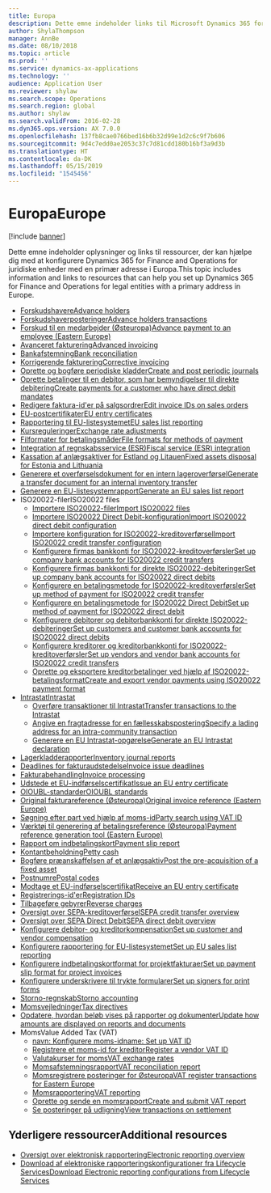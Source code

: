 ```yaml
---
title: Europa
description: Dette emne indeholder links til Microsoft Dynamics 365 for Finance and Operations-dokumentationsressourcer for Europa.
author: ShylaThompson
manager: AnnBe
ms.date: 08/10/2018
ms.topic: article
ms.prod: ''
ms.service: dynamics-ax-applications
ms.technology: ''
audience: Application User
ms.reviewer: shylaw
ms.search.scope: Operations
ms.search.region: global
ms.author: shylaw
ms.search.validFrom: 2016-02-28
ms.dyn365.ops.version: AX 7.0.0
ms.openlocfilehash: 137fb8cae0766bed16b6b32d99e1d2c6c9f7b606
ms.sourcegitcommit: 9d4c7edd0ae2053c37c7d81cdd180b16bf3a9d3b
ms.translationtype: HT
ms.contentlocale: da-DK
ms.lasthandoff: 05/15/2019
ms.locfileid: "1545456"
---
```

# <a name="europe"></a><span data-ttu-id="1ba40-103">Europa</span><span class="sxs-lookup"><span data-stu-id="1ba40-103">Europe</span></span> 

[!include [banner](../includes/banner.md)]

<span data-ttu-id="1ba40-104">Dette emne indeholder oplysninger og links til ressourcer, der kan hjælpe dig med at konfigurere Dynamics 365 for Finance and Operations for juridiske enheder med en primær adresse i Europa.</span><span class="sxs-lookup"><span data-stu-id="1ba40-104">This topic includes information and links to resources that can help you set up Dynamics 365 for Finance and Operations for legal entities with a primary address in Europe.</span></span> 

- [<span data-ttu-id="1ba40-105">Forskudshavere</span><span class="sxs-lookup"><span data-stu-id="1ba40-105">Advance holders</span></span>](emea-advance-holders.md)
 - [<span data-ttu-id="1ba40-106">Forskudshaverposteringer</span><span class="sxs-lookup"><span data-stu-id="1ba40-106">Advance holders transactions</span></span>](emea-advance-holders-transactions.md)
 - [<span data-ttu-id="1ba40-107">Forskud til en medarbejder (Østeuropa)</span><span class="sxs-lookup"><span data-stu-id="1ba40-107">Advance payment to an employee (Eastern Europe)</span></span>](tasks/advance-payment-employee.md)
- [<span data-ttu-id="1ba40-108">Avanceret fakturering</span><span class="sxs-lookup"><span data-stu-id="1ba40-108">Advanced invoicing</span></span>](emea-advance-invoice.md)
- [<span data-ttu-id="1ba40-109">Bankafstemning</span><span class="sxs-lookup"><span data-stu-id="1ba40-109">Bank reconciliation</span></span>](emea-bank-reconciliation.md)
- [<span data-ttu-id="1ba40-110">Korrigerende fakturering</span><span class="sxs-lookup"><span data-stu-id="1ba40-110">Corrective invoicing</span></span>](emea-corrective-invoice.md)
- [<span data-ttu-id="1ba40-111">Oprette og bogføre periodiske kladder</span><span class="sxs-lookup"><span data-stu-id="1ba40-111">Create and post periodic journals</span></span>](emea-create-post-periodic-journals.md)
- [<span data-ttu-id="1ba40-112">Oprette betalinger til en debitor, som har bemyndigelser til direkte debitering</span><span class="sxs-lookup"><span data-stu-id="1ba40-112">Create payments for a customer who have direct debit mandates</span></span>](tasks/create-payments-customers-who-have-direct-debit-mandates.md)
- [<span data-ttu-id="1ba40-113">Redigere faktura-id'er på salgsordrer</span><span class="sxs-lookup"><span data-stu-id="1ba40-113">Edit invoice IDs on sales orders</span></span>](emea-edit-invoice-id-sales-orders.md)
- [<span data-ttu-id="1ba40-114">EU-postcertifikater</span><span class="sxs-lookup"><span data-stu-id="1ba40-114">EU entry certificates</span></span>](emea-entry-certificates.md)
- [<span data-ttu-id="1ba40-115">Rapportering til EU-listesystemet</span><span class="sxs-lookup"><span data-stu-id="1ba40-115">EU sales list reporting</span></span>](emea-eu-sales-list.md)
- [<span data-ttu-id="1ba40-116">Kursreguleringer</span><span class="sxs-lookup"><span data-stu-id="1ba40-116">Exchange rate adjustments</span></span>](emea-exchange-rate-adjustments.md)
- [<span data-ttu-id="1ba40-117">Filformater for betalingsmåder</span><span class="sxs-lookup"><span data-stu-id="1ba40-117">File formats for methods of payment</span></span>](emea-select-file-formats-for-the-method-of-payments.md)
- [<span data-ttu-id="1ba40-118">Integration af regnskabsservice (ESR)</span><span class="sxs-lookup"><span data-stu-id="1ba40-118">Fiscal service (ESR) integration</span></span>](emea-fiscal-service-integration.md)
- [<span data-ttu-id="1ba40-119">Kassation af anlægsaktiver for Estland og Litauen</span><span class="sxs-lookup"><span data-stu-id="1ba40-119">Fixed assets disposal for Estonia and Lithuania</span></span>](emea-credit-note-reverse-fixed-asset-sale.md)
- [<span data-ttu-id="1ba40-120">Generere et overførselsdokument for en intern lageroverførsel</span><span class="sxs-lookup"><span data-stu-id="1ba40-120">Generate a transfer document for an internal inventory transfer</span></span>](tasks/transfer-document-internal-inventory-transfer.md)
- [<span data-ttu-id="1ba40-121">Generere en EU-listesystemrapport</span><span class="sxs-lookup"><span data-stu-id="1ba40-121">Generate an EU sales list report</span></span>](tasks/eur-00011-eu-sales-list-report.md)
- <span data-ttu-id="1ba40-122">ISO20022-filer</span><span class="sxs-lookup"><span data-stu-id="1ba40-122">ISO20022 files</span></span>
  - [<span data-ttu-id="1ba40-123">Importere ISO20022-filer</span><span class="sxs-lookup"><span data-stu-id="1ba40-123">Import ISO20022 files</span></span>](emea-ISO20022-file-formats.md)
  - [<span data-ttu-id="1ba40-124">Importere ISO20022 Direct Debit-konfiguration</span><span class="sxs-lookup"><span data-stu-id="1ba40-124">Import ISO20022 direct debit configuration</span></span>](tasks/import-iso20022-direct-debit-configuration.md)
  - [<span data-ttu-id="1ba40-125">Importere konfiguration for ISO20022-kreditoverførsel</span><span class="sxs-lookup"><span data-stu-id="1ba40-125">Import ISO20022 credit transfer configuration</span></span>](tasks/import-iso20022-credit-transfer-configuration.md)
  - [<span data-ttu-id="1ba40-126">Konfigurere firmas bankkonti for ISO20022-kreditoverførsler</span><span class="sxs-lookup"><span data-stu-id="1ba40-126">Set up company bank accounts for ISO20022 credit transfers</span></span>](tasks/set-up-company-bank-accounts-iso20022-credit-transfers.md)
  - [<span data-ttu-id="1ba40-127">Konfigurere firmas bankkonti for direkte ISO20022-debiteringer</span><span class="sxs-lookup"><span data-stu-id="1ba40-127">Set up company bank accounts for ISO20022 direct debits</span></span>](tasks/set-up-company-bank-accounts-iso20022-direct-debits.md)
  - [<span data-ttu-id="1ba40-128">Konfigurere en betalingsmetode for ISO20022-kreditoverførsler</span><span class="sxs-lookup"><span data-stu-id="1ba40-128">Set up method of payment for ISO20022 credit transfer</span></span>](tasks/set-up-method-payment-iso20022-credit-transfer.md)
  - [<span data-ttu-id="1ba40-129">Konfigurere en betalingsmetode for ISO20022 Direct Debit</span><span class="sxs-lookup"><span data-stu-id="1ba40-129">Set up method of payment for ISO20022 direct debit</span></span>](tasks/setup-method-payment-iso20022-direct-debit.md)
  - [<span data-ttu-id="1ba40-130">Konfigurere debitorer og debitorbankkonti for direkte ISO20022-debiteringer</span><span class="sxs-lookup"><span data-stu-id="1ba40-130">Set up customers and customer bank accounts for ISO20022 direct debits</span></span>](tasks/set-up-bank-accounts-iso20022-direct-debits.md)
  - [<span data-ttu-id="1ba40-131">Konfigurere kreditorer og kreditorbankkonti for ISO20022-kreditoverførsler</span><span class="sxs-lookup"><span data-stu-id="1ba40-131">Set up vendors and vendor bank accounts for ISO20022 credit transfers</span></span>](tasks/set-up-vendor-iso20022-credit-transfers.md)
  - [<span data-ttu-id="1ba40-132">Oprette og eksportere kreditorbetalinger ved hjælp af ISO20022-betalingsformat</span><span class="sxs-lookup"><span data-stu-id="1ba40-132">Create and export vendor payments using ISO20022 payment format</span></span>](tasks/create-export-vendor-payments-iso20022-payment-format.md)
- [<span data-ttu-id="1ba40-133">Intrastat</span><span class="sxs-lookup"><span data-stu-id="1ba40-133">Intrastat</span></span>](emea-intrastat.md)
  - [<span data-ttu-id="1ba40-134">Overføre transaktioner til Intrastat</span><span class="sxs-lookup"><span data-stu-id="1ba40-134">Transfer transactions to the Intrastat</span></span>](tasks/transfer-transactions-intrastat.md)
  - [<span data-ttu-id="1ba40-135">Angive en fragtadresse for en fællesskabspostering</span><span class="sxs-lookup"><span data-stu-id="1ba40-135">Specify a lading address for an intra-community transaction</span></span>](tasks/eur-00002-specify-lading-address-intra-community.md)
  - [<span data-ttu-id="1ba40-136">Generere en EU Intrastat-opgørelse</span><span class="sxs-lookup"><span data-stu-id="1ba40-136">Generate an EU Intrastat declaration</span></span>](tasks/eur-00002-eu-intrastat-declaration.md)
- [<span data-ttu-id="1ba40-137">Lagerkladderapporter</span><span class="sxs-lookup"><span data-stu-id="1ba40-137">Inventory journal reports</span></span>](emea-set-up-report-inventory-journal-names.md)
- [<span data-ttu-id="1ba40-138">Deadlines for fakturaudstedelse</span><span class="sxs-lookup"><span data-stu-id="1ba40-138">Invoice issue deadlines</span></span>](emea-invoice-issue-deadline.md)
- [<span data-ttu-id="1ba40-139">Fakturabehandling</span><span class="sxs-lookup"><span data-stu-id="1ba40-139">Invoice processing</span></span>](emea-invoice-processing.md)
- [<span data-ttu-id="1ba40-140">Udstede et EU-indførselscertifikat</span><span class="sxs-lookup"><span data-stu-id="1ba40-140">Issue an EU entry certificate</span></span>](tasks/eur-00012-issue-eu-entry-certificate.md)
- [<span data-ttu-id="1ba40-141">OIOUBL-standarder</span><span class="sxs-lookup"><span data-stu-id="1ba40-141">OIOUBL standards</span></span>](emea-oioubl-standards-electronic-invoicing.md)
- [<span data-ttu-id="1ba40-142">Original fakturareference (Østeuropa)</span><span class="sxs-lookup"><span data-stu-id="1ba40-142">Original invoice reference (Eastern Europe)</span></span>](tasks/ee-00004-original-invoice-reference.md)
- [<span data-ttu-id="1ba40-143">Søgning efter part ved hjælp af moms-id</span><span class="sxs-lookup"><span data-stu-id="1ba40-143">Party search using VAT ID</span></span>](tasks/eur-00015-party-search-vat-id.md)
- [<span data-ttu-id="1ba40-144">Værktøj til generering af betalingsreference (Østeuropa)</span><span class="sxs-lookup"><span data-stu-id="1ba40-144">Payment reference generation tool (Eastern Europe)</span></span>](tasks/ee-00015-payment-reference-generation-tool.md)
- [<span data-ttu-id="1ba40-145">Rapport om indbetalingskort</span><span class="sxs-lookup"><span data-stu-id="1ba40-145">Payment slip report</span></span>](emea-eur-payment-slip-report-giro.md)
- [<span data-ttu-id="1ba40-146">Kontantbeholdning</span><span class="sxs-lookup"><span data-stu-id="1ba40-146">Petty cash</span></span>](emea-petty-cash.md)
- [<span data-ttu-id="1ba40-147">Bogføre præanskaffelsen af et anlægsaktiv</span><span class="sxs-lookup"><span data-stu-id="1ba40-147">Post the pre-acquisition of a fixed asset</span></span>](emea-pre-acquisition-acquisition-fixed-asset.md)
- [<span data-ttu-id="1ba40-148">Postnumre</span><span class="sxs-lookup"><span data-stu-id="1ba40-148">Postal codes</span></span>](emea-import-create-postal-codes-manually.md)
- [<span data-ttu-id="1ba40-149">Modtage et EU-indførselscertifikat</span><span class="sxs-lookup"><span data-stu-id="1ba40-149">Receive an EU entry certificate</span></span>](tasks/eur-00012-receive-eu-entry-certificate.md)
- [<span data-ttu-id="1ba40-150">Registrerings-id'er</span><span class="sxs-lookup"><span data-stu-id="1ba40-150">Registration IDs</span></span>](emea-registration-ids.md)
- [<span data-ttu-id="1ba40-151">Tilbageføre gebyrer</span><span class="sxs-lookup"><span data-stu-id="1ba40-151">Reverse charges</span></span>](emea-reverse-charge.md)
- [<span data-ttu-id="1ba40-152">Oversigt over SEPA-kreditoverførsel</span><span class="sxs-lookup"><span data-stu-id="1ba40-152">SEPA credit transfer overview</span></span>](../accounts-payable/sepa-credit-transfer.md)
- [<span data-ttu-id="1ba40-153">Oversigt over SEPA Direct Debit</span><span class="sxs-lookup"><span data-stu-id="1ba40-153">SEPA direct debit overview</span></span>](../accounts-receivable/sepa-direct-debit-overview.md)
- [<span data-ttu-id="1ba40-154">Konfigurere debitor- og kreditorkompensation</span><span class="sxs-lookup"><span data-stu-id="1ba40-154">Set up customer and vendor compensation</span></span>](emea-compensation-customer-vendor-transactions.md)
- [<span data-ttu-id="1ba40-155">Konfigurere rapportering for EU-listesystemet</span><span class="sxs-lookup"><span data-stu-id="1ba40-155">Set up EU sales list reporting</span></span>](tasks/eur-00011-eu-sales-list-reporting.md)
- [<span data-ttu-id="1ba40-156">Konfigurere indbetalingskortformat for projektfakturaer</span><span class="sxs-lookup"><span data-stu-id="1ba40-156">Set up payment slip format for project invoices</span></span>](tasks/set-up-payment-slip-format-project-invoices.md)
- [<span data-ttu-id="1ba40-157">Konfigurere underskrivere til trykte formularer</span><span class="sxs-lookup"><span data-stu-id="1ba40-157">Set up signers for print forms</span></span>](emea-set-up-signers-for-printing-forms.md)
- [<span data-ttu-id="1ba40-158">Storno-regnskab</span><span class="sxs-lookup"><span data-stu-id="1ba40-158">Storno accounting</span></span>](emea-storno.md)
- [<span data-ttu-id="1ba40-159">Momsvejledninger</span><span class="sxs-lookup"><span data-stu-id="1ba40-159">Tax directives</span></span>](emea-tax-directives.md)
- [<span data-ttu-id="1ba40-160">Opdatere, hvordan beløb vises på rapporter og dokumenter</span><span class="sxs-lookup"><span data-stu-id="1ba40-160">Update how amounts are displayed on reports and documents</span></span>](emea-amount-printing-forms.md)
- <span data-ttu-id="1ba40-161">Moms</span><span class="sxs-lookup"><span data-stu-id="1ba40-161">Value Added Tax (VAT)</span></span>
  - [<span data-ttu-id="1ba40-162">navn: Konfigurere moms-id</span><span class="sxs-lookup"><span data-stu-id="1ba40-162">name: Set up VAT ID</span></span>](tasks/eur-00015-vat-id.md)
  - [<span data-ttu-id="1ba40-163">Registrere et moms-id for kreditor</span><span class="sxs-lookup"><span data-stu-id="1ba40-163">Register a vendor VAT ID</span></span>](tasks/eur-00015-registration-vendor-vat-id.md)
  - [<span data-ttu-id="1ba40-164">Valutakurser for moms</span><span class="sxs-lookup"><span data-stu-id="1ba40-164">VAT exchange rates</span></span>](emea-vat-exchange-rate.md)
  - [<span data-ttu-id="1ba40-165">Momsafstemningsrapport</span><span class="sxs-lookup"><span data-stu-id="1ba40-165">VAT reconciliation report</span></span>](tasks/eur-00018-vat-reconciliation-report.md)
  - [<span data-ttu-id="1ba40-166">Momsregistrere posteringer for Østeuropa</span><span class="sxs-lookup"><span data-stu-id="1ba40-166">VAT register transactions for Eastern Europe</span></span>](emea-vat-register-transactions.md)
  - [<span data-ttu-id="1ba40-167">Momsrapportering</span><span class="sxs-lookup"><span data-stu-id="1ba40-167">VAT reporting</span></span>](emea-vat-reporting.md)
  - [<span data-ttu-id="1ba40-168">Oprette og sende en momsrapport</span><span class="sxs-lookup"><span data-stu-id="1ba40-168">Create and submit VAT report</span></span>](tasks/create-submit-vat-report.md)
  - [<span data-ttu-id="1ba40-169">Se posteringer på udligning</span><span class="sxs-lookup"><span data-stu-id="1ba40-169">View transactions on settlement</span></span>](emea-transactions-settlement-form.md)

## <a name="additional-resources"></a><span data-ttu-id="1ba40-170">Yderligere ressourcer</span><span class="sxs-lookup"><span data-stu-id="1ba40-170">Additional resources</span></span>

- [<span data-ttu-id="1ba40-171">Oversigt over elektronisk rapportering</span><span class="sxs-lookup"><span data-stu-id="1ba40-171">Electronic reporting overview</span></span>](../../dev-itpro/analytics/general-electronic-reporting.md)
- [<span data-ttu-id="1ba40-172">Download af elektroniske rapporteringskonfigurationer fra Lifecycle Services</span><span class="sxs-lookup"><span data-stu-id="1ba40-172">Download Electronic reporting configurations from Lifecycle Services</span></span>](../../dev-itpro/analytics/download-electronic-reporting-configuration-lcs.md)

